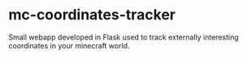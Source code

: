 # mc-coordinates-tracker
Small webapp developed in Flask used to track externally interesting coordinates in your minecraft world.
